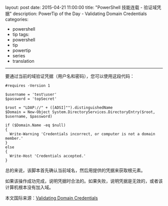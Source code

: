 ﻿layout: post
date: 2015-04-21 11:00:00
title: "PowerShell 技能连载 - 验证域凭据"
description: PowerTip of the Day - Validating Domain Credentials
categories:
- powershell
- tip
tags:
- powershell
- tip
- powertip
- series
- translation
---
要通过当前的域验证凭据（用户名和密码），您可以使用这段代码：

    #requires -Version 1
    
    $username = 'test\user'
    $password = 'topSecret'
    
    $root = "LDAP://" + ([ADSI]"").distinguishedName
    $Domain = New-Object System.DirectoryServices.DirectoryEntry($root, $username, $password)
    
    if ($Domain.Name -eq $null)
    {
      Write-Warning 'Credentials incorrect, or computer is not a domain member.'
    }
    else
    {
      Write-Host 'Credentials accepted.'
    }
    

总的来说，该脚本首先确认当前域名，然后用提供的凭据来获取根元素。

如果该操作成功完成，说明凭据时合法的。如果失败，说明凭据是无效的，或者该计算机根本没有加入域。

<!--more-->
本文国际来源：[Validating Domain Credentials](http://powershell.com/cs/blogs/tips/archive/2015/04/21/validating-domain-credentials.aspx)
